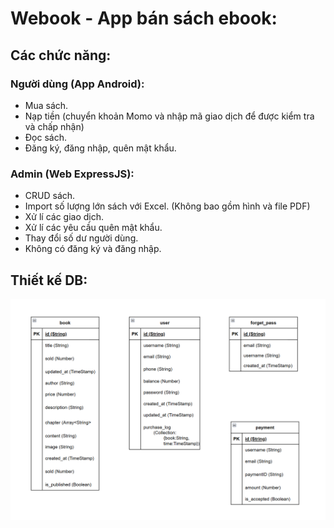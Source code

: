 # Webook - App bán sách ebook:
## Các chức năng:
### Người dùng (App Android):
- Mua sách.
- Nạp tiền (chuyển khoản Momo và nhập mã giao dịch để được kiểm tra và chấp nhận)
- Đọc sách.
- Đăng ký, đăng nhập, quên mật khẩu.
### Admin (Web ExpressJS):
- CRUD sách.
- Import số lượng lớn sách với Excel. (Không bao gồm hình và file PDF)
- Xử lí các giao dịch.
- Xử lí các yêu cầu quên mật khẩu.
- Thay đổi số dư người dùng.
- Không có đăng ký và đăng nhập.
## Thiết kế DB:
![.](/db.png)
